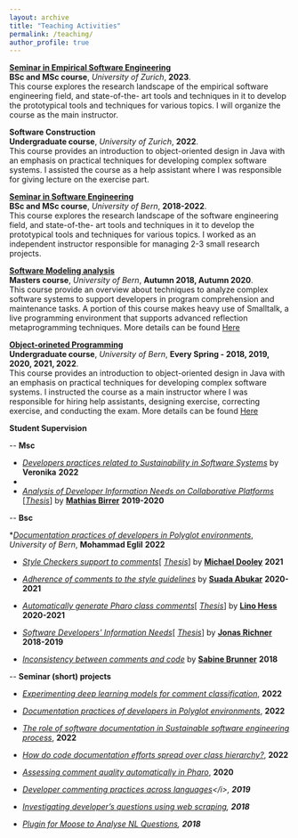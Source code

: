 ```yaml
---
layout: archive
title: "Teaching Activities"
permalink: /teaching/
author_profile: true
---
```

<!--
{% if author.googlescholar %}
  You can also find my articles on <u><a href="{{author.googlescholar}}">my Google Scholar profile</a>.</u>
{% endif %}


{% include base_path %}

{% for post in site.publications reversed %}
  {% include archive-single.html %}
{% endfor %}
-->

<b>[Seminar in Empirical Software Engineering](https://poojaruhal.github.io/teaching/2023-spring-ESE)</b> <br>
<b>BSc and MSc course</b>,
<i>University of Zurich</i>,
<b>2023</b>.<br>
This course explores the research landscape of the empirical software engineering field, and state-of-the- art tools and techniques in it to develop the prototypical tools and techniques for various topics.
I will organize the course as the main instructor.
<br>

<b>Software Construction</b> <br>
<b>Undergraduate course</b>,
<i>University of Zurich</i>,
<b>2022</b>.<br>
This course provides an introduction to object-oriented design in Java with an emphasis on practical techniques for developing complex software systems.
I assisted the course as a help assistant where I was responsible for giving lecture on the exercise part.<br>

<b>[Seminar in Software Engineering](https://poojaruhal.github.io/teaching/2018-seminar-SE)</b> <br>
<b>BSc and MSc course</b>,
<i>University of Bern</i>,
<b>2018-2022</b>.<br>
This course explores the research landscape of the software engineering field, and state-of-the- art tools and techniques in it to develop the prototypical tools and techniques for various topics.
I worked as an independent instructor responsible for managing 2-3 small research projects.
<br>

<b>[Software Modeling analysis](https://poojaruhal.github.io/teaching/2018-autumn-teaching)</b> <br>
<b>Masters course</b>,
<i>University of Bern</i>,
<b>Autumn 2018, Autumn 2020</b>.<br>
This course provide an overview about techniques to analyze complex software systems to support developers in program comprehension and maintenance tasks.
A portion of this course makes heavy use of Smalltalk, a live programming environment that supports advanced reflection metaprogramming techniques.
More details can be found [Here](http://scg.unibe.ch/teaching/sma) <br>

<b>[Object-orineted Programming](https://poojaruhal.github.io/teaching/2018-spring-teaching)</b> <br>
<b>Undergraduate course</b>,
<i>University of Bern</i>,
<b>Every Spring - 2018, 2019, 2020, 2021, 2022</b>.<br>
This course provides an introduction to object-oriented design in Java with an emphasis on practical techniques for developing complex software systems.
I instructed the course as a main instructor where I was responsible for hiring help assistants, designing exercise, correcting exercise, and conducting the exam.
More details can be found [Here](http://scg.unibe.ch/teaching/p2) <br>

<b>Student Supervision</b><br>

--
<b> Msc </b>

* <i>[Developers practices related to Sustainability in Software Systems](https://poojaruhal.github.io/projects/Project-developers-practices-sustainability-software)</i> by
  <b>Veronika</b>
  <b> 2022 </b>
* 
* <i>[Analysis of Developer Information Needs on Collaborative Platforms](http://scg.unibe.ch/archive/masters/Birr20a.pdf)</i>
[<i>[Thesis](http://scg.unibe.ch/archive/masters/Birr20a.pdf)</i>] by
<b>[Mathias Birrer](http://scg.unibe.ch/wiki/alumni/MathiasBirrer)</b>
<b> 2019-2020 </b>

-- 
<b> Bsc </b>

*<i>[Documentation practices of developers in Polyglot environments](https://poojaruhal.github.io/projects/Project-documentation-practices-developers-Polyglot-environments)</i>,
<i>University of Bern</i>,
<b> Mohammad Eglil</b>
<b> 2022 </b>

* <i>[Style Checkers support to comments](http://scg.unibe.ch/wiki/projects/mastersbachelorsprojects/Commenting-conventions-in-style-guidelines-style-checkers)</i>[<i>
[Thesis](http://scg.unibe.ch/archive/projects/Dool21a.pdf)</i>] by
<b>[Michael Dooley](http://scg.unibe.ch/wiki/students/MichaelDooley)</b>
<b> 2021 </b>

* <i>[Adherence of comments to the style guidelines](http://scg.unibe.ch/wiki/projects/mastersbachelorsprojects/Adherence-of-class-comments-style-guidelines)</i> by
<b>[Suada Abukar](http://scg.unibe.ch/wiki/students/SuadaAbukar)</b>
<b> 2020-2021 </b>

* <i>[Automatically generate Pharo class comments](http://scg.unibe.ch/wiki/projects/mastersbachelorsprojects/Automatically-generate-Pharo-class-comments)</i>[
<i>[Thesis](http://scg.unibe.ch/archive/projects/Hess21a.pdf)</i>] by
<b>[Lino Hess](http://scg.unibe.ch/wiki/students/LinoHess)</b>
<b> 2020-2021 </b>

* <i>[Software Developers' Information Needs](http://scg.unibe.ch/wiki/projects/mastersbachelorsprojects/Derive-the-context)</i>[
<i>[Thesis](http://scg.unibe.ch/archive/projects/Rich19a.pdf)</i>] by
<b>[Jonas Richner](http://scg.unibe.ch/wiki/alumni/JonasRichner)</b>
<b> 2018-2019 </b>

* <i>[Inconsistency between comments and code](http://scg.unibe.ch/wiki/projects/mastersbachelorsprojects/Analyzing-the-inconsistency-between-comments-and-source-code-in-Pharo)</i> by
<b> [Sabine Brunner](http://scg.unibe.ch/wiki/alumni/SabineBrunner)</b>
<b> 2018 </b>


--
<b> Seminar (short) projects </b>

* <i>[Experimenting deep learning models for comment classification](https://www.digitale-nachhaltigkeit.unibe.ch/studies/bachelor_s__and_master_s_theses_at_inf/natural_language_processing/developing_a_tool_to_classify_types_of_information_from_comments/index_eng.html)</i>, 
<b> 2022 </b>


* <i>[Documentation practices of developers in Polyglot environments](https://seg.inf.unibe.ch/teaching/current/seminars-topics-22/)</i>, 
<b> 2022 </b>

* <i>[The role of software documentation in Sustainable software engineering process](https://seg.inf.unibe.ch/teaching/current/seminars-topics-22/)</i>, 
<b> 2022 </b>


* <i>[How do code documentation efforts spread over class hierarchy?](https://seg.inf.unibe.ch/teaching/current/seminars-topics-22/)</i>, 
<b> 2022 </b>

* <i>[Assessing comment quality automatically in Pharo](http://scg.unibe.ch/wiki/projects/mastersbachelorsprojects/Assess-quality-of-pharo-comments)</i>, 
<b> 2020 </b>

* <i>[Developer commenting practices across languages](http://scg.unibe.ch/wiki/projects/mastersbachelorsprojects/How-class-comments-differ-in-common-programming-languages?)</i>, 
<b> 2019 </b>

* <i>[Investigating developer’s questions using web scraping](http://scg.unibe.ch/wiki/projects/mastersbachelorsprojects/Investigating-developer___s-questions-using-web-scraping)</i>, 
<b> 2018 </b>

* <i>[Plugin for Moose to Analyse NL Questions](http://scg.unibe.ch/wiki/projects/archive/Moose-plugin-for-nlp)</i>, 
<b> 2018 </b>

